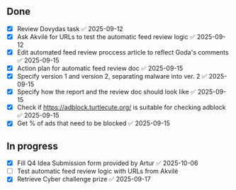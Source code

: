 ## Done
- [x] Review Dovydas task ✅ 2025-09-12
- [x] Ask Akvilė for URLs to test the automatic feed review logic ✅ 2025-09-12
- [x] Edit automated feed review proccess article to reflect Goda's comments ✅ 2025-09-15
- [x] Action plan for automatic feed review doc ✅ 2025-09-15
- [x] Specify version 1 and version 2, separating malware into ver. 2 ✅ 2025-09-15
- [x] Specify how the report and the review doc should look like ✅ 2025-09-15
- [x] Check if https://adblock.turtlecute.org/ is suitable for checking adblock ✅ 2025-09-15
- [x] Get % of ads that need to be blocked ✅ 2025-09-15
## In progress
- [x] Fill Q4 Idea Submission form provided by Artur ✅ 2025-10-06
- [ ] Test automatic feed review logic with URLs from Akvilė
- [x] Retrieve Cyber challenge prize ✅ 2025-09-17
